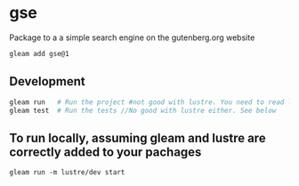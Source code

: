 # gse

Package to a a simple search engine on the gutenberg.org website

```sh
gleam add gse@1
```

## Development

```sh
gleam run   # Run the project #not good with lustre. You need to read lustre documentation
gleam test  # Run the tests //No good with lustre either. See below
```

## To run locally, assuming gleam and lustre are correctly added to your pachages

```
gleam run -m lustre/dev start
```
